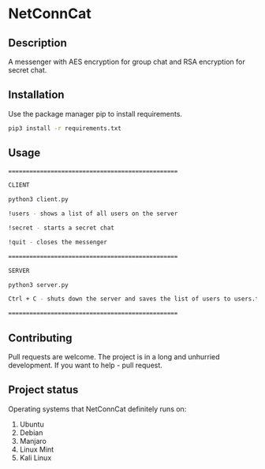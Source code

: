 # NetConnCat

##
## Description
A messenger with AES encryption for group chat and RSA encryption for secret chat.

## Installation

Use the package manager pip to install requirements.

```bash
pip3 install -r requirements.txt
```

## Usage

```bash
================================================

CLIENT

python3 client.py

!users - shows a list of all users on the server

!secret - starts a secret chat

!quit - closes the messenger

================================================

SERVER

python3 server.py

Ctrl + C - shuts down the server and saves the list of users to users.txt

================================================

```

## Contributing

Pull requests are welcome. The project is in a long and unhurried development. If you want to help - pull request.


## Project status
Operating systems that NetConnCat definitely runs on:
1. Ubuntu
2. Debian
3. Manjaro
4. Linux Mint
5. Kali Linux


##

